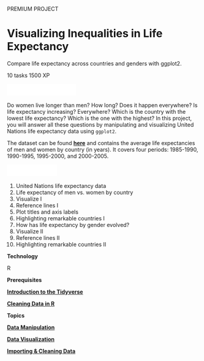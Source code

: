 PREMIUM PROJECT
# Visualizing Inequalities in Life Expectancy

Compare life expectancy across countries and genders with ggplot2.

10 tasks
1500 XP

<img src="style-project-description.svg" width="180" height="30" alt="css-in-readme">

Do women live longer than men? How long? Does it happen everywhere? Is life expectancy increasing? Everywhere? Which is the country with the lowest life expectancy? Which is the one with the highest? In this project, you will answer all these questions by manipulating and visualizing United Nations life expectancy data using `ggplot2`.

The dataset can be found [**here**](http://data.un.org/Data.aspx?d=GenderStat&f=inID:37&c=1,2,3,4,5,6&s=crEngName:asc,sgvEngName:asc,timeEngName:desc&v=1) and contains the average life expectancies of men and women by country (in years). It covers four periods: 1985-1990, 1990-1995, 1995-2000, and 2000-2005.

<img src="style-project-tasks.svg" width="130" height="30" alt="css-in-readme">

1. United Nations life expectancy data
2. Life expectancy of men vs. women by country
3. Visualize I
4. Reference lines I
5. Plot titles and axis labels
6. Highlighting remarkable countries I
7. How has life expectancy by gender evolved?
8. Visualize II
9. Reference lines II
10. Highlighting remarkable countries II

**Technology**

R

**Prerequisites**

[**Introduction to the Tidyverse**](https://github.com/Torregu/DataCamp/tree/main/Courses/Programming/R/Itrodcution%20to%20the%20Tidyverse)

[**Cleaning Data in R**](https://github.com/Torregu/DataCamp/tree/main/Courses/Importing%20&%20Cleaning%20Data/R/Cleaning%20Data%20in%20R)

**Topics**

[**Data Manipulation**](https://github.com/Torregu/DataCamp/tree/main/Projects/Data%20Manipulation/R)

[**Data Visualization**](https://github.com/Torregu/DataCamp/tree/main/Projects/Data%20Visualization/R)

[**Importing & Cleaning Data**](https://github.com/Torregu/DataCamp/tree/main/Projects/Importing%20&%20Cleaning%20Data/R)

